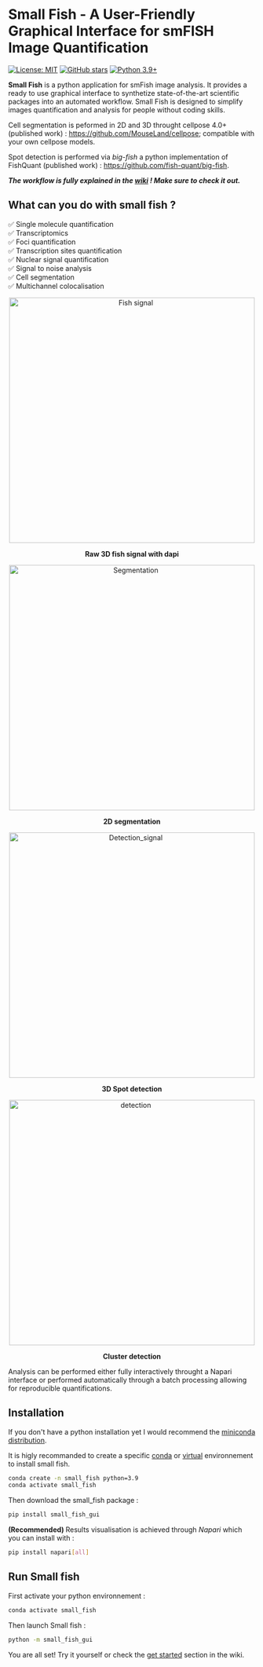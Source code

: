 # Small Fish - A User-Friendly Graphical Interface for smFISH Image Quantification

[![License: MIT](https://img.shields.io/badge/License-MIT-yellow.svg)](https://opensource.org/licenses/MIT) [![GitHub stars](https://img.shields.io/github/stars/SmallFishGUI/small_fish_gui.svg?style=social)](https://github.com/SmallFishGUI/small_fish_gui) [![Python 3.9+](https://img.shields.io/badge/python-3.9+-blue.svg)](https://www.python.org/downloads/)

**Small Fish** is a python application for smFish image analysis. It provides a ready to use graphical interface to synthetize state-of-the-art scientific packages into an automated workflow. Small Fish is designed to simplify images quantification and analysis for people without coding skills. 

Cell segmentation is peformed in 2D and 3D throught cellpose 4.0+(published work) : https://github.com/MouseLand/cellpose; compatible with your own cellpose models.

Spot detection is performed via *big-fish* a python implementation of FishQuant (published work) : https://github.com/fish-quant/big-fish.

***The workflow is fully explained in the [wiki](https://github.com/2Echoes/small_fish_gui/wiki) ! Make sure to check it out.***

## What can you do with small fish ?

✅ Single molecule quantification  
✅ Transcriptomics  
✅ Foci quantification  
✅ Transcription sites quantification  
✅ Nuclear signal quantification  
✅ Signal to noise analysis  
✅ Cell segmentation  
✅ Multichannel colocalisation  

<p align="center">
<img src="https://raw.githubusercontent.com/SmallFishGUI/small_fish_gui/main/illustrations/Segmentation2D.png" width="500" title="Fish_signal" alt="Fish signal">
</p>
<p align="center"><strong>Raw 3D fish signal with dapi</p></strong>  

<p align="center">
<img src="https://raw.githubusercontent.com/SmallFishGUI/small_fish_gui/main/illustrations/Segmentation2D_with_labels.png" width="500" title="Cell segmentation" alt="Segmentation"> 
</p>
<p align="center"><strong>2D segmentation</p></strong>  

<p align="center">
<img src="https://raw.githubusercontent.com/SmallFishGUI/small_fish_gui/main/illustrations/FocciVitrine.png" width="500" title="Detection_signal" alt="Detection_signal">
</p>
<p align="center"><strong> 3D Spot detection</p></strong>  

<p align="center">
<img src="https://raw.githubusercontent.com/SmallFishGUI/small_fish_gui/main/illustrations/FocciVitrine_no_spots.png" width="500" title="Detection filter" alt="detection">
</p>
<p align="center"><strong>Cluster detection</p></strong>  

Analysis can be performed either fully interactively throught a Napari interface or performed automatically through a batch processing allowing for reproducible quantifications. 

## Installation
If you don't have a python installation yet I would recommend the [miniconda distribution](https://docs.anaconda.com/free/miniconda/miniconda-other-installer-links/).

It is higly recommanded to create a specific [conda](https://docs.conda.io/projects/conda/en/latest/user-guide/tasks/manage-environments.html) or [virtual](https://docs.python.org/3.6/library/venv.html) environnement to install small fish.

```bash
conda create -n small_fish python=3.9
conda activate small_fish
```
Then download the small_fish package : 
```bash
pip install small_fish_gui
```
<b> (Recommended) </b> Results visualisation is achieved through *Napari* which you can install with :

```bash
pip install napari[all]
```

## Run Small fish

First activate your python environnement : 
```bash
conda activate small_fish
```
Then launch Small fish : 
```bash
python -m small_fish_gui
```

You are all set! Try it yourself or check the [get started](https://github.com/2Echoes/small_fish_gui/wiki/Get-started) section in the wiki.
